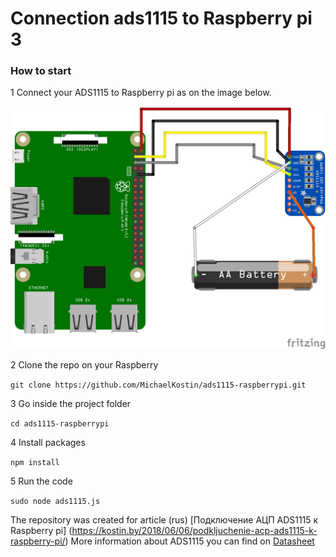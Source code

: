 # Connection ads1115 to Raspberry pi 3

### How to start
1 Connect your ADS1115 to Raspberry pi as on the image below.

![images/connection_ads1115_to_raspberrypi.png](images/connection_ads1115_to_raspberrypi.png)<br>

2 Clone the repo on your Raspberry 

``` git clone https://github.com/MichaelKostin/ads1115-raspberrypi.git ```

3 Go inside the project folder 

``` cd ads1115-raspberrypi ```

4 Install packages 

``` npm install ```

5 Run the code 

``` sudo node ads1115.js ```


The repository was created for article (rus) [Подключение АЦП ADS1115 к Raspberry pi] (https://kostin.by/2018/06/06/podkljuchenie-acp-ads1115-k-raspberry-pi/)
More information about ADS1115 you can find on [Datasheet](http://www.ti.com/lit/ds/symlink/ads1115.pdf)

